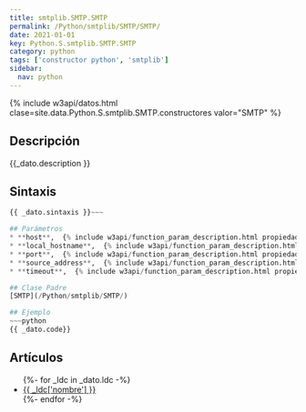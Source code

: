```yaml
---
title: smtplib.SMTP.SMTP
permalink: /Python/smtplib/SMTP/SMTP/
date: 2021-01-01
key: Python.S.smtplib.SMTP.SMTP
category: python
tags: ['constructor python', 'smtplib']
sidebar: 
  nav: python
---
```


{% include w3api/datos.html clase=site.data.Python.S.smtplib.SMTP.constructores valor="SMTP" %}

## Descripción
{{_dato.description }}

## Sintaxis
~~~python
{{ _dato.sintaxis }}~~~

## Parámetros
* **host**,  {% include w3api/function_param_description.html propiedad=site.data.Python.S.smtplib.SMTP.SMTP valor="host" %}
* **local_hostname**,  {% include w3api/function_param_description.html propiedad=site.data.Python.S.smtplib.SMTP.SMTP valor="local_hostname" %}
* **port**,  {% include w3api/function_param_description.html propiedad=site.data.Python.S.smtplib.SMTP.SMTP valor="port" %}
* **source_address**,  {% include w3api/function_param_description.html propiedad=site.data.Python.S.smtplib.SMTP.SMTP valor="source_address" %}
* **timeout**,  {% include w3api/function_param_description.html propiedad=site.data.Python.S.smtplib.SMTP.SMTP valor="timeout" %}

## Clase Padre
[SMTP](/Python/smtplib/SMTP/)

## Ejemplo
~~~python
{{ _dato.code}}
~~~

## Artículos
<ul>
{%- for _ldc in _dato.ldc -%}
   <li>
       <a href="{{_ldc['url'] }}">{{ _ldc['nombre'] }}</a>
   </li>
{%- endfor -%}
</ul>
